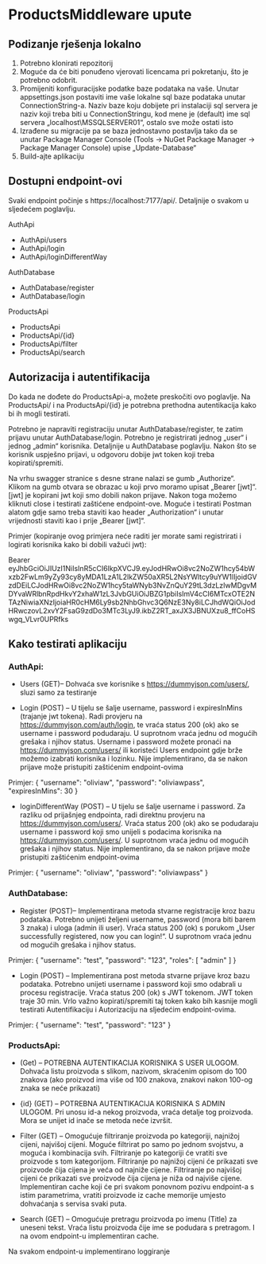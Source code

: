 # ProductsMiddleware upute

## Podizanje rješenja lokalno
1.	Potrebno klonirati repozitorij
2.	Moguće da će biti ponuđeno vjerovati licencama pri pokretanju, što je potrebno odobrit.
3.	Promijeniti konfiguracijske podatke baze podataka na vaše. Unutar appsettings.json postaviti ime vaše lokalne sql baze podataka unutar ConnectionString-a. Naziv baze koju dobijete pri instalaciji sql servera je naziv koji treba biti u ConnectionStringu, kod mene je (default) ime sql servera „localhost\\MSSQLSERVER01“, ostalo sve može ostati isto
4.	Izrađene su migracije pa se baza jednostavno postavlja tako da se unutar Package Manager Console (Tools -> NuGet Package Manager -> Package Manager Console) upise „Update-Database“
5.	Build-ajte aplikaciju

## Dostupni endpoint-ovi
Svaki endpoint počinje s https://localhost:7177/api/. Detaljnije o svakom u sljedećem poglavlju.

AuthApi
* AuthApi/users
* AuthApi/login
* AuthApi/loginDifferentWay

AuthDatabase
* AuthDatabase/register
* AuthDatabase/login

ProductsApi
* ProductsApi
* ProductsApi/{id}
* ProductsApi/filter
* ProductsApi/search

## Autorizacija i autentifikacija

Do kada ne dođete do ProductsApi-a, možete preskočiti ovo poglavlje. Na ProductsApi/ i na ProductsApi/{id} je potrebna prethodna autentikacija kako bi ih mogli testirati.

Potrebno je napraviti registraciju unutar AuthDatabase/register, te zatim prijavu unutar AuthDatabase/login. Potrebno je registrirati jednog „user“ i jednog „admin“ korisnika. Detaljnije u AuthDatabase poglavlju. 
Nakon što se korisnik uspješno prijavi, u odgovoru dobije jwt token koji treba kopirati/spremiti. 

Na vrhu swagger stranice s desne strane nalazi se gumb „Authorize“. Klikom na gumb otvara se obrazac u koji prvo moramo upisat „Bearer [jwt]“. [jwt] je kopirani jwt koji smo dobili nakon prijave. Nakon toga možemo kliknuti close i testirati zaštićene endpoint-ove. Moguće i testirati Postman alatom gdje samo treba staviti kao header „Authorization“ i unutar vrijednosti staviti kao i prije „Bearer [jwt]“. 

Primjer (kopiranje ovog primjera neće raditi jer morate sami registrirati i logirati korisnika kako bi dobili važući jwt):

Bearer eyJhbGciOiJIUzI1NiIsInR5cCI6IkpXVCJ9.eyJodHRwOi8vc2NoZW1hcy54bWxzb2FwLm9yZy93cy8yMDA1LzA1L2lkZW50aXR5L2NsYWltcy9uYW1lIjoidGVzdDEiLCJodHRwOi8vc2NoZW1hcy5taWNyb3NvZnQuY29tL3dzLzIwMDgvMDYvaWRlbnRpdHkvY2xhaW1zL3JvbGUiOiJBZG1pbiIsImV4cCI6MTcxOTE2NTAzNiwiaXNzIjoiaHR0cHM6Ly9sb2NhbGhvc3Q6NzE3Ny8iLCJhdWQiOiJodHRwczovL2xvY2FsaG9zdDo3MTc3LyJ9.ikbZ2RT_axJX3JBNUXzu8_ffCoHSwgq_VLvr0UPRfks

## Kako testirati aplikaciju

### AuthApi:
* Users (GET)– Dohvaća sve korisnike s https://dummyjson.com/users/, sluzi samo za testiranje

* Login (POST) – U tijelu se šalje username, password i expiresInMins (trajanje jwt tokena). Radi provjeru na https://dummyjson.com/auth/login, te vraća status 200 (ok) ako se username i password podudaraju. U suprotnom vraća jednu od  mogućih grešaka i njihov status. Username i password možete pronaći na  https://dummyjson.com/users/ ili koristeći Users endpoint gdje brže možemo  izabrati korisnika i lozinku. Nije implementirano, da se nakon prijave može pristupiti zaštićenim endpoint-ovima

Primjer: {
  "username": "oliviaw",
  "password": "oliviawpass",
  "expiresInMins": 30
}

* loginDifferentWay (POST) –  U tijelu se šalje username i password. Za razliku od prijašnjeg endpointa, radi direktnu provjeru na https://dummyjson.com/users/. Vraća status 200 (ok) ako se podudaraju username i password koji smo unijeli s podacima korisnika na https://dummyjson.com/users/.  U suprotnom vraća jednu od  mogućih grešaka i njihov status. Nije implementirano, da se nakon prijave može pristupiti zaštićenim endpoint-ovima

Primjer: {
  "username": "oliviaw",
  "password": "oliviawpass"
}


### AuthDatabase:
* Register (POST)– Implementirana metoda stvarne registracije kroz bazu podataka. Potrebno unijeti željeni username, password (mora biti barem 3 znaka) i uloga (admin ili user). Vraća status 200 (ok) s porukom „User successfully registered, now you can login!“. U suprotnom vraća jednu od  mogućih grešaka i njihov status.

Primjer:
{
  "username": "test",
  "password": "123",
  "roles": [
    "admin"
  ]
}

* Login (POST) – Implementirana post metoda stvarne prijave kroz bazu podataka. Potrebno unijeti username i password koji smo odabrali u procesu registracije. Vraća status 200 (ok) s JWT tokenom. JWT token traje 30 min. Vrlo važno kopirati/spremiti taj token kako bih kasnije mogli testirati Autentifikaciju i Autorizaciju na sljedećim endpoint-ovima.

Primjer:
{
  "username": "test",
  "password": "123"
}

### ProductsApi:
* (Get) – POTREBNA AUTENTIKACIJA KORISNIKA S USER ULOGOM. Dohvaća listu proizvoda s slikom, nazivom, skraćenim opisom do 100 znakova (ako proizvod ima više od 100 znakova, znakovi nakon 100-og znaka se neće prikazati)
  
* {id} (GET) – POTREBNA AUTENTIKACIJA KORISNIKA S ADMIN ULOGOM. Pri unosu id-a nekog proizvoda, vraća detalje tog proizvoda. Mora se unijet id inače se metoda neće izvršit. 
 
* Filter (GET) – Omogućuje filtriranje proizvoda po kategoriji, najnižoj cijeni, najvišoj cijeni. Moguće filtrirat po samo po jednom svojstvu, a moguća i kombinacija svih. Filtriranje po kategoriji će vratiti sve proizvode s tom kategorijom. Filtriranje po najnižoj cijeni će prikazati sve proizvode čija cijena je veća od najniže cijene. Filtriranje po najvišoj cijeni će prikazati sve proizvode čija cijena je niža od najviše cijene. Implementiran cache koji će pri svakom ponovnom pozivu endpoint-a s istim parametrima, vratiti proizvode iz cache memorije umjesto dohvaćanja s servisa svaki puta.
 
* Search (GET) – Omogućuje pretragu proizvoda po imenu (Title) za uneseni tekst. Vraća listu proizvoda čije ime se podudara s pretragom. I na ovom endpoint-u implementiran cache.

Na svakom endpoint-u implementirano loggiranje
